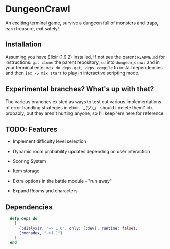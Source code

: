 # DungeonCrawl

An exciting terminal game, survive a dungeon full of monsters and traps, earn treasure, exit safely!

## Installation
Assuming you have Elixir (1.9.2) installed. If not see the parent `README.md` for instructions.
`git clone` the parent repository, `cd` into `dungeon_crawl` and in your terminal enter `mix do deps.get, deps.compile` to install dependencies and then `iex -S mix start` to play in interactive scripting mode.

## Experimental branches? What's up with that?

The various branches existed as ways to test out various implementations of error handling strategies in elixir.
¯\_(ツ)_/¯ should I delete them? idk probably, but they aren't hurting anyone, so I'll keep 'em here for reference.

## TODO: Features

- Implement difficulty level selection

- Dynamic room probability updates depending on user interaction

- Scoring System

- Item storage

- Extra options in the battle module - "run away"

- Expand Rooms and characters

## Dependencies
```elixir
  defp deps do
    [
      {:dialyxir, "~> 1.0", only: [:dev], runtime: false},
      {:monadex, "~>1.1"}
    ]
  end
```
